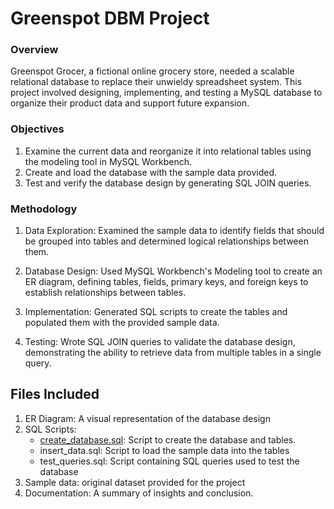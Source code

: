# Greenspot DBM Project
### Overview
Greenspot Grocer, a fictional online grocery store, needed a scalable relational database to replace their unwieldy spreadsheet system. This project involved designing, implementing, and testing a MySQL database to organize their product data and support future expansion. 

### Objectives
1. Examine the current data and reorganize it into relational tables using the modeling tool in MySQL Workbench. 
2. Create and load the database with the sample data provided. 
3. Test and verify the database design by generating SQL JOIN queries. 

### Methodology
1. Data Exploration:
   Examined the sample data to identify fields that should be grouped into tables and determined logical relationships between them.

2. Database Design:
   Used MySQL Workbench's Modeling tool to create an ER diagram, defining tables, fields, primary keys, and foreign keys to establish relationships between tables.

3. Implementation:
   Generated SQL scripts to create the tables and populated them with the provided sample data.

4. Testing:
   Wrote SQL JOIN queries to validate the database design, demonstrating the ability to retrieve data from multiple tables in a single query.

## Files Included
1. ER Diagram: A visual representation of the database design
2. SQL Scripts:
   * [create_database.sql](https://raw.githubusercontent.com/oluwadunni1/greenspotdbm/refs/heads/main/createScript.sql): Script to create the database and tables.
   * insert_data.sql: Script to load the sample data into the tables
   * test_queries.sql: Script containing SQL queries used to test the database
4. Sample data: original dataset provided for the project
5. Documentation: A summary of insights and conclusion.
